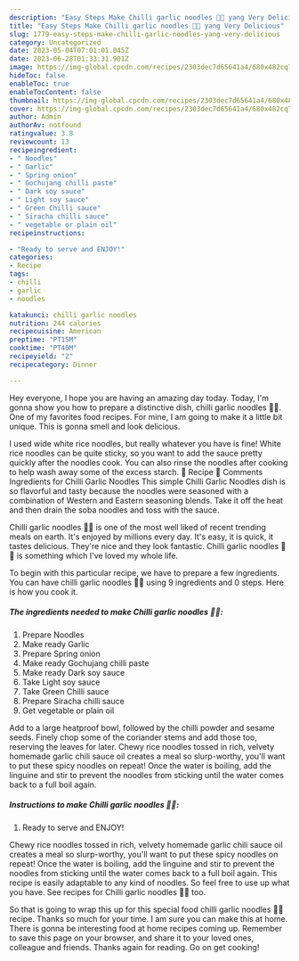 ```yaml
---
description: "Easy Steps Make Chilli garlic noodles 🍜🍜 yang Very Delicious"
title: "Easy Steps Make Chilli garlic noodles 🍜🍜 yang Very Delicious"
slug: 1779-easy-steps-make-chilli-garlic-noodles-yang-very-delicious
category: Uncategorized
date: 2023-05-04T07:01:01.045Z
date: 2023-06-28T01:33:31.901Z
image: https://img-global.cpcdn.com/recipes/2303dec7d65641a4/680x482cq70/chilli-garlic-noodles-recipe-main-photo.jpg
hideToc: false
enableToc: true
enableTocContent: false
thumbnail: https://img-global.cpcdn.com/recipes/2303dec7d65641a4/680x482cq70/chilli-garlic-noodles-recipe-main-photo.jpg
cover: https://img-global.cpcdn.com/recipes/2303dec7d65641a4/680x482cq70/chilli-garlic-noodles-recipe-main-photo.jpg
author: Admin
authorAv: notfound
ratingvalue: 3.8
reviewcount: 13
recipeingredient:
- " Noodles"
- " Garlic"
- " Spring onion"
- " Gochujang chilli paste"
- " Dark soy sauce"
- " Light soy sauce"
- " Green Chilli sauce"
- " Siracha chilli sauce"
- " vegetable or plain oil"
recipeinstructions:

- "Ready to serve and ENJOY!"
categories:
- Recipe
tags:
- chilli
- garlic
- noodles

katakunci: chilli garlic noodles 
nutrition: 244 calories
recipecuisine: American
preptime: "PT15M"
cooktime: "PT40M"
recipeyield: "2"
recipecategory: Dinner

---
```



Hey everyone, I hope you are having an amazing day today. Today, I'm gonna show you how to prepare a distinctive dish, chilli garlic noodles 🍜🍜. One of my favorites food recipes. For mine, I am going to make it a little bit unique. This is gonna smell and look delicious.

I used wide white rice noodles, but really whatever you have is fine! White rice noodles can be quite sticky, so you want to add the sauce pretty quickly after the noodles cook. You can also rinse the noodles after cooking to help wash away some of the excess starch. 📖 Recipe 💬 Comments Ingredients for Chilli Garlic Noodles This simple Chilli Garlic Noodles dish is so flavorful and tasty because the noodles were seasoned with a combination of Western and Eastern seasoning blends. Take it off the heat and then drain the soba noodles and toss with the sauce.

Chilli garlic noodles 🍜🍜 is one of the most well liked of recent trending meals on earth. It's enjoyed by millions every day. It's easy, it is quick, it tastes delicious. They're nice and they look fantastic. Chilli garlic noodles 🍜🍜 is something which I've loved my whole life.


To begin with this particular recipe, we have to prepare a few ingredients. You can have chilli garlic noodles 🍜🍜 using 9 ingredients and 0 steps. Here is how you cook it.

<!--inarticleads1-->

##### The ingredients needed to make Chilli garlic noodles 🍜🍜:

1. Prepare  Noodles
1. Make ready  Garlic
1. Prepare  Spring onion
1. Make ready  Gochujang chilli paste
1. Make ready  Dark soy sauce
1. Take  Light soy sauce
1. Take  Green Chilli sauce
1. Prepare  Siracha chilli sauce
1. Get  vegetable or plain oil


Add to a large heatproof bowl, followed by the chilli powder and sesame seeds. Finely chop some of the coriander stems and add those too, reserving the leaves for later. Chewy rice noodles tossed in rich, velvety homemade garlic chili sauce oil creates a meal so slurp-worthy, you&#39;ll want to put these spicy noodles on repeat! Once the water is boiling, add the linguine and stir to prevent the noodles from sticking until the water comes back to a full boil again. 

<!--inarticleads2-->

##### Instructions to make Chilli garlic noodles 🍜🍜:


1. Ready to serve and ENJOY!

Chewy rice noodles tossed in rich, velvety homemade garlic chili sauce oil creates a meal so slurp-worthy, you&#39;ll want to put these spicy noodles on repeat! Once the water is boiling, add the linguine and stir to prevent the noodles from sticking until the water comes back to a full boil again. This recipe is easily adaptable to any kind of noodles. So feel free to use up what you have. See recipes for Chilli garlic noodles 🍜🍜 too. 

So that is going to wrap this up for this special food chilli garlic noodles 🍜🍜 recipe. Thanks so much for your time. I am sure you can make this at home. There is gonna be interesting food at home recipes coming up. Remember to save this page on your browser, and share it to your loved ones, colleague and friends. Thanks again for reading. Go on get cooking!

